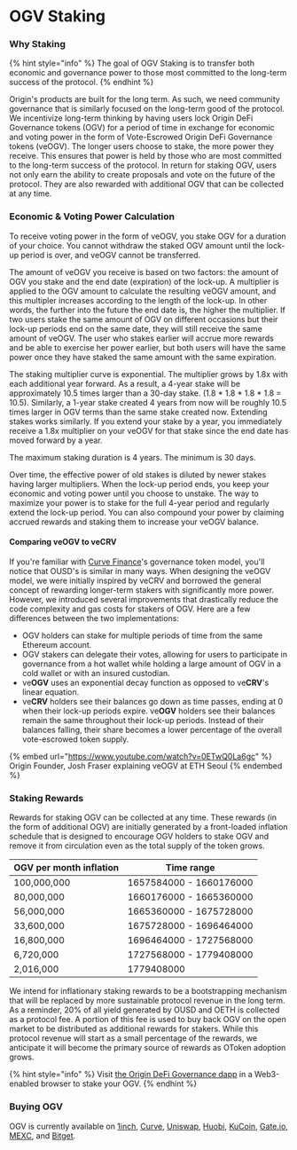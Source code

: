 # OGV Staking

### Why Staking

{% hint style="info" %}
The goal of OGV Staking is to transfer both economic and governance power to those most committed to the long-term success of the protocol.
{% endhint %}

Origin's products are built for the long term. As such, we need community governance that is similarly focused on the long-term good of the protocol. We incentivize long-term thinking by having users lock Origin DeFi Governance tokens (OGV) for a period of time in exchange for economic and voting power in the form of Vote-Escrowed Origin DeFi Governance tokens (veOGV). The longer users choose to stake, the more power they receive. This ensures that power is held by those who are most committed to the long-term success of the protocol. In return for staking OGV, users not only earn the ability to create proposals and vote on the future of the protocol. They are also rewarded with additional OGV that can be collected at any time.

### Economic & Voting Power Calculation

To receive voting power in the form of veOGV, you stake OGV for a duration of your choice. You cannot withdraw the staked OGV amount until the lock-up period is over, and veOGV cannot be transferred.

The amount of veOGV you receive is based on two factors: the amount of OGV you stake and the end date (expiration) of the lock-up. A multiplier is applied to the OGV amount to calculate the resulting veOGV amount, and this multipler increases according to the length of the lock-up. In other words, the further into the future the end date is, the higher the multiplier. If two users stake the same amount of OGV on different occasions but their lock-up periods end on the same date, they will still receive the same amount of veOGV. The user who stakes earlier will accrue more rewards and be able to exercise her power earlier, but both users will have the same power once they have staked the same amount with the same expiration.

The staking multiplier curve is exponential. The multiplier grows by 1.8x with each additional year forward. As a result, a 4-year stake will be approximately 10.5 times larger than a 30-day stake. (1.8 \* 1.8 \* 1.8 \* 1.8 = 10.5). Similarly, a 1-year stake created 4 years from now will be roughly 10.5 times larger in OGV terms than the same stake created now. Extending stakes works similarly. If you extend your stake by a year, you immediately receive a 1.8x multiplier on your veOGV for that stake since the end date has moved forward by a year.

The maximum staking duration is 4 years. The minimum is 30 days.

Over time, the effective power of old stakes is diluted by newer stakes having larger multipliers. When the lock-up period ends, you keep your economic and voting power until you choose to unstake. The way to maximize your power is to stake for the full 4-year period and regularly extend the lock-up period. You can also compound your power by claiming accrued rewards and staking them to increase your veOGV balance.

#### Comparing veOGV to veCRV

If you're familiar with [Curve Finance](https://curve.fi)'s governance token model, you'll notice that OUSD's is similar in many ways. When designing the veOGV model, we were initially inspired by veCRV and borrowed the general concept of rewarding longer-term stakers with significantly more power. However, we introduced several improvements that drastically reduce the code complexity and gas costs for stakers of OGV. Here are a few differences between the two implementations:

* OGV holders can stake for multiple periods of time from the same Ethereum account.
* OGV stakers can delegate their votes, allowing for users to participate in governance from a hot wallet while holding a large amount of OGV in a cold wallet or with an insured custodian.
* ve**OGV** uses an exponential decay function as opposed to ve**CRV**'s linear equation.
* ve**CRV** holders see their balances go down as time passes, ending at 0 when their lock-up periods expire. ve**OGV** holders see their balances remain the same throughout their lock-up periods. Instead of their balances falling, their share becomes a lower percentage of the overall vote-escrowed token supply.

{% embed url="https://www.youtube.com/watch?v=0ETwQ0La6gc" %}
Origin Founder, Josh Fraser explaining veOGV at ETH Seoul
{% endembed %}

### Staking Rewards

Rewards for staking OGV can be collected at any time. These rewards (in the form of additional OGV) are initially generated by a front-loaded inflation schedule that is designed to encourage OGV holders to stake OGV and remove it from circulation even as the total supply of the token grows.

| OGV per month inflation | Time range              |
| ----------------------- | ----------------------- |
| 100,000,000             | 1657584000 - 1660176000 |
| 80,000,000              | 1660176000 - 1665360000 |
| 56,000,000              | 1665360000 - 1675728000 |
| 33,600,000              | 1675728000 - 1696464000 |
| 16,800,000              | 1696464000 - 1727568000 |
| 6,720,000               | 1727568000 - 1779408000 |
| 2,016,000               | 1779408000              |

We intend for inflationary staking rewards to be a bootstrapping mechanism that will be replaced by more sustainable protocol revenue in the long term. As a reminder, 20% of all yield generated by OUSD and OETH is collected as a protocol fee. A portion of this fee is used to buy back OGV on the open market to be distributed as additional rewards for stakers. While this protocol revenue will start as a small percentage of the rewards, we anticipate it will become the primary source of rewards as OToken adoption grows.

{% hint style="info" %}
Visit [the Origin DeFi Governance dapp](https://governance.ousd.com/stake) in a Web3-enabled browser to stake your OGV.
{% endhint %}

### Buying OGV

OGV is currently available on [1inch](https://app.1inch.io/#/1/simple/swap/ETH/OGV), [Curve](https://curve.fi/#/ethereum/pools/factory-crypto-205/swap), [Uniswap](https://app.uniswap.org/#/swap?outputCurrency=0x9c354503C38481a7A7a51629142963F98eCC12D0\&chain=mainnet), [Huobi](https://www.huobi.com/exchange/ogv\_usdt/), [KuCoin](https://www.kucoin.com/trade/OGV-USDT), [Gate.io](https://www.gate.io/trade/OGV\_USDT), [MEXC](https://www.mexc.com/exchange/OGV\_USDT), and [Bitget](https://www.bitget.com/spot/OGVUSDT\_SPBL).
